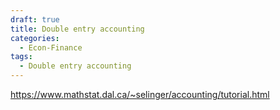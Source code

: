 ```yaml
---
draft: true
title: Double entry accounting
categories:
  - Econ-Finance
tags:
  - Double entry accounting
---
```


https://www.mathstat.dal.ca/~selinger/accounting/tutorial.html